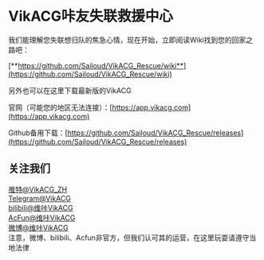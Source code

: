 # VikACG咔友失联救援中心
我们能理解您失联想归队的焦急心情，现在开始，立即阅读Wiki找到您的回家之路吧：

[**https://github.com/Sailoud/VikACG_Rescue/wiki**](https://github.com/Sailoud/VikACG_Rescue/wiki)

另外也可以在这里下载最新版的VikACG

官网（可能您的地区无法连接）：[https://app.vikacg.com](https://app.vikacg.com)

Github备用下载：[https://github.com/Sailoud/VikACG_Rescue/releases](https://github.com/Sailoud/VikACG_Rescue/releases)

## 关注我们

[推特@VikACG_ZH  
](https://twitter.com/VikACG_ZH)[Telegram@VikACG  
](https://t.me/vikacg)[bilibili@维咔VikACG](https://space.bilibili.com/531573331)  
[AcFun@维咔VikACG](https://www.acfun.cn/u/30427505.aspx)  
[微博@维咔VikACG](https://weibo.com/vikacgcn)  
注意，微博、bilibili、Acfun非官方，但我们认可其的运营，在这里玩耍请遵守当地法律